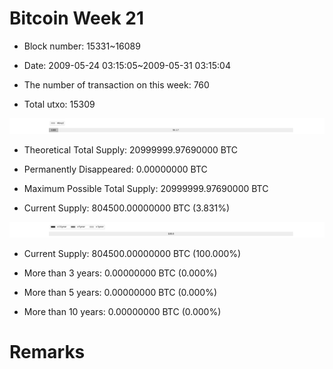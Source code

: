 # Bitcoin Week 21

- Block number: 15331~16089

- Date: 2009-05-24 03:15:05~2009-05-31 03:15:04

- The number of transaction on this week: 760

- Total utxo: 15309

![](../images/mined_week21.png)

- Theoretical Total Supply: 20999999.97690000 BTC

- Permanently Disappeared: 0.00000000 BTC

- Maximum Possible Total Supply: 20999999.97690000 BTC

- Current Supply: 804500.00000000 BTC (3.831%)

![](../images/year_week21.png)


- Current Supply: 804500.00000000 BTC (100.000%)

- More than 3 years: 0.00000000 BTC (0.000%)

- More than 5 years: 0.00000000 BTC (0.000%)

- More than 10 years: 0.00000000 BTC (0.000%)

# Remarks

